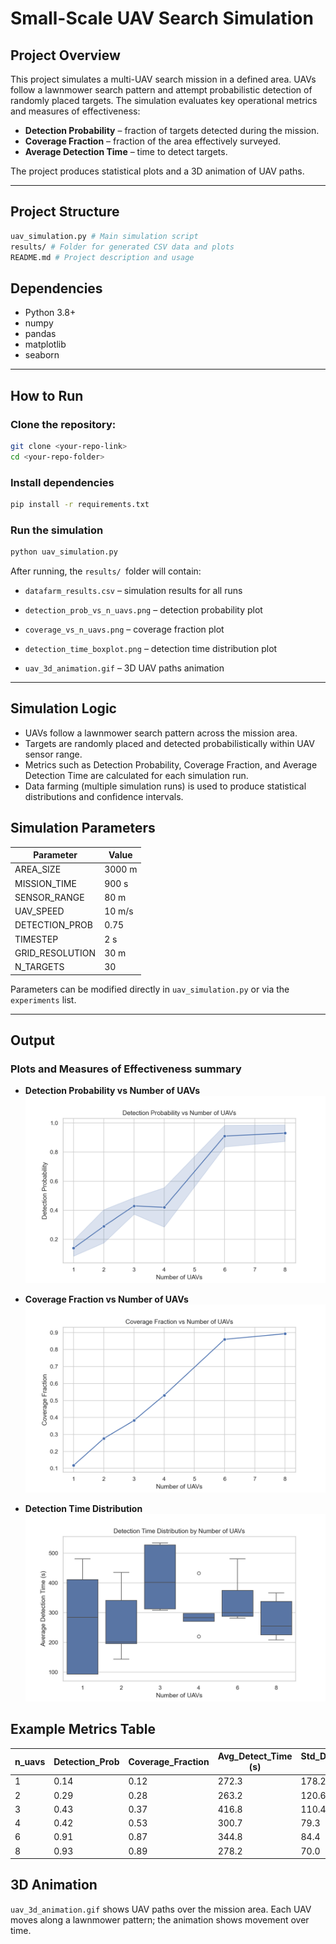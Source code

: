 # Small-Scale UAV Search Simulation

## Project Overview

This project simulates a multi-UAV search mission in a defined area. UAVs follow a lawnmower search pattern and attempt probabilistic detection of randomly placed targets. The simulation evaluates key operational metrics and measures of effectiveness:

- **Detection Probability** – fraction of targets detected during the mission.
- **Coverage Fraction** – fraction of the area effectively surveyed.
- **Average Detection Time** – time to detect targets.

The project produces statistical plots and a 3D animation of UAV paths.

---

## Project Structure

```bash
uav_simulation.py # Main simulation script
results/ # Folder for generated CSV data and plots
README.md # Project description and usage
```

## Dependencies
- Python 3.8+
- numpy
- pandas
- matplotlib
- seaborn

---

## How to Run

### Clone the repository:

```bash
git clone <your-repo-link>
cd <your-repo-folder>
```

### Install dependencies
```bash
pip install -r requirements.txt
```

### Run the simulation
```bash
python uav_simulation.py
```

After running, the ```results/ ```folder will contain:
- ```datafarm_results.csv``` – simulation results for all runs

- ```detection_prob_vs_n_uavs.png``` – detection probability plot

- ```coverage_vs_n_uavs.png``` – coverage fraction plot

- ```detection_time_boxplot.png``` – detection time distribution plot

- ```uav_3d_animation.gif``` – 3D UAV paths animation

---

## Simulation Logic
- UAVs follow a lawnmower search pattern across the mission area.
- Targets are randomly placed and detected probabilistically within UAV sensor range.
- Metrics such as Detection Probability, Coverage Fraction, and Average Detection Time are calculated for each simulation run.
- Data farming (multiple simulation runs) is used to produce statistical distributions and confidence intervals.

## Simulation Parameters

| Parameter        | Value       |
|-----------------|------------|
| AREA_SIZE        | 3000 m     |
| MISSION_TIME     | 900 s      |
| SENSOR_RANGE     | 80 m       |
| UAV_SPEED        | 10 m/s     |
| DETECTION_PROB   | 0.75       |
| TIMESTEP         | 2 s        |
| GRID_RESOLUTION  | 30 m       |
| N_TARGETS        | 30         |

Parameters can be modified directly in `uav_simulation.py` or via the `experiments` list.

---

## Output

### Plots and Measures of Effectiveness summary

- **Detection Probability vs Number of UAVs**  
  ![Detection Probability](results/MoE_detection_prob_vs_n_uavs.png)

- **Coverage Fraction vs Number of UAVs**  
  ![Coverage Fraction](results/MoE_coverage_vs_n_uavs.png)

- **Detection Time Distribution**  
  ![Detection Time](results/MoE_detection_time_boxplot.png)


## Example Metrics Table

| n_uavs | Detection_Prob | Coverage_Fraction | Avg_Detect_Time (s) | Std_Detect_Time (s) |
|--------|----------------|-----------------|-------------------|-------------------|
| 1      | 0.14           | 0.12            | 272.3             | 178.2             |
| 2      | 0.29           | 0.28            | 263.2             | 120.6             |
| 3      | 0.43           | 0.37            | 416.8             | 110.4             |
| 4      | 0.42           | 0.53            | 300.7             | 79.3              |
| 6      | 0.91           | 0.87            | 344.8             | 84.4              |
| 8      | 0.93           | 0.89            | 278.2             | 70.0              |


## 3D Animation
`uav_3d_animation.gif` shows UAV paths over the mission area. Each UAV moves along a lawnmower pattern; the animation shows movement over time.
